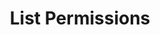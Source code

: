 ---
title: List Permissions
excerpt: Retrieve a paginated, filtered list of Permissions
api:
  file: swagger2.json
  operationId: post_api-v2-permissions
hidden: false
---